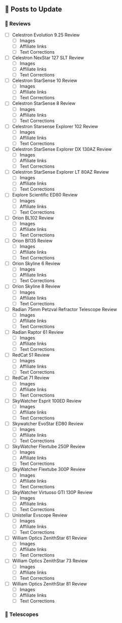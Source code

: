 ## 🚀 Posts to Update

### 🔖 Reviews
- [ ] Celestron Evolution 9.25 Review
    - [ ] Images
    - [ ] Affiliate links
    - [ ] Text Corrections
- [ ] Celestron NexStar 127 SLT Review
    - [ ] Images
    - [ ] Affiliate links
    - [ ] Text Corrections
- [ ] Celestron StarSense 10 Review
    - [ ] Images
    - [ ] Affiliate links
    - [ ] Text Corrections
- [ ] Celestron StarSense 8 Review
    - [ ] Images
    - [ ] Affiliate links
    - [ ] Text Corrections
- [ ] Celestron Starsense Explorer 102 Review
    - [ ] Images
    - [ ] Affiliate links
    - [ ] Text Corrections
- [ ] Celestron StarSense Explorer DX 130AZ Review
    - [ ] Images
    - [ ] Affiliate links
    - [ ] Text Corrections
- [ ] Celestron StarSense Explorer LT 80AZ Review
    - [ ] Images
    - [ ] Affiliate links
    - [ ] Text Corrections
- [ ] Explore Scientific ED80 Review
    - [ ] Images
    - [ ] Affiliate links
    - [ ] Text Corrections
- [ ] Orion BL102 Review
    - [ ] Images
    - [ ] Affiliate links
    - [ ] Text Corrections
- [ ] Orion Bl135 Review
    - [ ] Images
    - [ ] Affiliate links
    - [ ] Text Corrections
- [ ] Orion Skyline 6 Review
    - [ ] Images
    - [ ] Affiliate links
    - [ ] Text Corrections
- [ ] Orion Skyline 8 Review
    - [ ] Images
    - [ ] Affiliate links
    - [ ] Text Corrections
- [ ] Radian 75mm Petzval Refractor Telescope Review
    - [ ] Images
    - [ ] Affiliate links
    - [ ] Text Corrections
- [ ] Radian Raptor 61 Review
    - [ ] Images
    - [ ] Affiliate links
    - [ ] Text Corrections
- [ ] RedCat 51 Review
    - [ ] Images
    - [ ] Affiliate links
    - [ ] Text Corrections
- [ ] RedCat 71 Review
    - [ ] Images
    - [ ] Affiliate links
    - [ ] Text Corrections
- [ ] SkyWatcher Esprit 100ED Review
    - [ ] Images
    - [ ] Affiliate links
    - [ ] Text Corrections
- [ ] Skywatcher EvoStar ED80 Review
    - [ ] Images
    - [ ] Affiliate links
    - [ ] Text Corrections
- [ ] SkyWatcher Flextube 250P Review
    - [ ] Images
    - [ ] Affiliate links
    - [ ] Text Corrections
- [ ] SkyWatcher Flextube 300P Review
    - [ ] Images
    - [ ] Affiliate links
    - [ ] Text Corrections
- [ ] SkyWatcher Virtuoso GTI 130P Review
    - [ ] Images
    - [ ] Affiliate links
    - [ ] Text Corrections
- [ ] Unistellar Evscope Review
    - [ ] Images
    - [ ] Affiliate links
    - [ ] Text Corrections
- [ ] William Optics ZenithStar 61 Review
    - [ ] Images
    - [ ] Affiliate links
    - [ ] Text Corrections
- [ ] William Optics ZenithStar 73 Review
    - [ ] Images
    - [ ] Affiliate links
    - [ ] Text Corrections
- [ ] William Optics ZenithStar 81 Review
    - [ ] Images
    - [ ] Affiliate links
    - [ ] Text Corrections

### 🔭 Telescopes
